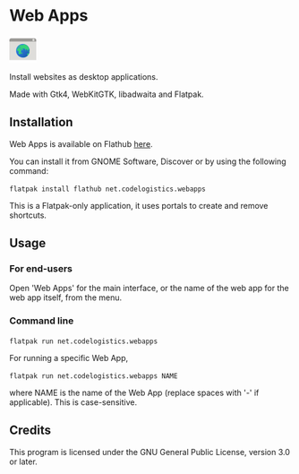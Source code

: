 # Web Apps

![Web Apps logo](data/icons/hicolor/48x48/apps/net.codelogistics.webapps.png)

Install websites as desktop applications.

Made with Gtk4, WebKitGTK, libadwaita and Flatpak.

## Installation

Web Apps is available on Flathub [here](https://flathub.org/apps/net.codelogistics.webapps).

You can install it from GNOME Software, Discover or by using the following command:

`flatpak install flathub net.codelogistics.webapps`

This is a Flatpak-only application, it uses portals to create and remove shortcuts.

## Usage

### For end-users

Open 'Web Apps' for the main interface, or the name of the web app for the web app itself, from the menu.

### Command line

`flatpak run net.codelogistics.webapps`

For running a specific Web App,

`flatpak run net.codelogistics.webapps NAME`

where NAME is the name of the Web App (replace spaces with '-' if applicable). This is case-sensitive.

## Credits

This program is licensed under the GNU General Public License, version 3.0 or later.
